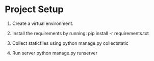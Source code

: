 # Project Setup

1. Create a virtual environment.


2. Install the requirements by running:
   pip install -r requirements.txt


3. Collect staticfiles using
   python manage.py collectstatic

4. Run server
   python manage.py runserver
